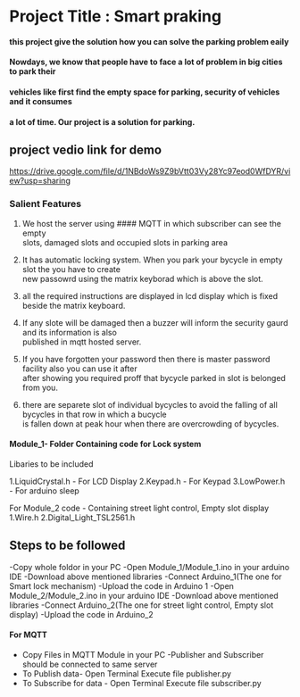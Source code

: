 # Project Title : Smart praking

#### this project give the solution how you can solve the parking problem eaily <br>
#### Nowdays, we know that people have to face a lot of problem in big cities to park their<br>
#### vehicles like first find the empty space for parking, security of vehicles and it consumes <br>
#### a lot of time. Our project is a solution for parking.

## project vedio link for demo<br>
https://drive.google.com/file/d/1NBdoWs9Z9bVtt03Vy28Yc97eod0WfDYR/view?usp=sharing<br>

### Salient Features
1. We host the server using #### MQTT in which subscriber can see the empty<br>
   slots, damaged slots and occupied slots in parking area
   
2. It has automatic locking system. When you park your bycycle in empty slot the you have to create <br>
   new passowrd using the matrix keyborad which is above the slot.
   
3. all the required instructions are displayed in lcd display which is fixed beside the matrix keyboard.
4. If any slote will be damaged then a buzzer will inform the security gaurd and its information is also <br>
  published in mqtt hosted server.
  
5. If you have forgotten your password then there is master password facility also you can use it after <br>
   after showing you required proff that bycycle parked in slot is belonged from you.
6. there are separete slot of individual bycycles to avoid the falling of all bycycles in that row in which a bucycle<br>
  is fallen down at peak hour when there are overcrowding of bycycles.

#### Module_1- Folder Containing code for Lock system

Libaries to be included 

1.LiquidCrystal.h  - For LCD Display
2.Keypad.h         - For Keypad
3.LowPower.h        - For arduino sleep

For Module_2 code - Containing street light control, Empty slot display 
1.Wire.h
2.Digital_Light_TSL2561.h



## Steps to be followed
-Copy whole foldor in your PC
-Open Module_1/Module_1.ino in your arduino IDE
-Download above mentioned libraries 
-Connect Arduino_1(The one for Smart lock mechanism)
-Upload the code in Arduino 1
-Open Module_2/Module_2.ino in your arduino IDE
-Download above mentioned libraries
-Connect Arduino_2(The one for street light control, Empty slot display)
-Upload the code in Arduino_2


#### For MQTT
- Copy Files in MQTT Module in your PC
-Publisher and Subscriber should be connected to same server
- To Publish data- Open Terminal
                   Execute file publisher.py
- To Subscribe for data - Open Terminal
                   Execute file subscriber.py
		   

